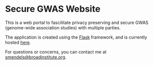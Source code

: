 # Secure GWAS Website

This is a web portal to fascilitate privacy preserving and secure GWAS (genome-wide association studies) with multiple parties.  

The application is created using the [Flask](https://flask.palletsprojects.com/en/2.0.x/) framework, and is currently hosted [here](https://secure-gwas-website-bhj5a4wkqa-uc.a.run.app/).

For questions or concerns, you can contact me at smendels@broadinstitute.org.
